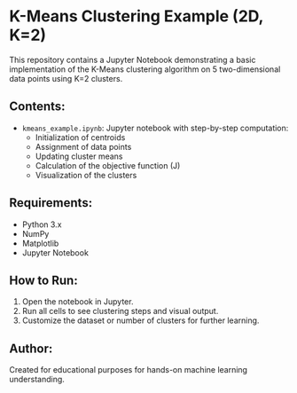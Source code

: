 K-Means Clustering Example (2D, K=2)
====================================

This repository contains a Jupyter Notebook demonstrating a basic implementation of the 
K-Means clustering algorithm on 5 two-dimensional data points using K=2 clusters.

Contents:
---------
- `kmeans_example.ipynb`: Jupyter notebook with step-by-step computation:
    * Initialization of centroids
    * Assignment of data points
    * Updating cluster means
    * Calculation of the objective function (J)
    * Visualization of the clusters

Requirements:
-------------
- Python 3.x
- NumPy
- Matplotlib
- Jupyter Notebook

How to Run:
-----------
1. Open the notebook in Jupyter.
2. Run all cells to see clustering steps and visual output.
3. Customize the dataset or number of clusters for further learning.

Author:
-------
Created for educational purposes for hands-on machine learning understanding.
